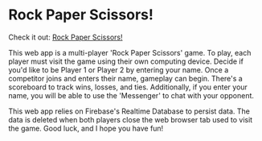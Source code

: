 # Rock Paper Scissors!

Check it out: [Rock Paper Scissors!](https://hoomanfor.github.io/rock-paper-scissors/)

This web app is a multi-player 'Rock Paper Scissors' game. To play, each player must visit the game using their own computing device. Decide if you'd like to be Player 1 or Player 2 by entering your name. Once a competitor joins and enters their name, gameplay can begin. There's a scoreboard to track wins, losses, and ties. Additionally, if you enter your name, you will be able to use the 'Messenger' to chat with your opponent. 

This web app relies on Firebase's Realtime Database to persist data. The data is deleted when both players close the web browser tab used to visit the game. Good luck, and I hope you have fun!